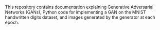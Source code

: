 
This repository contains documentation explaining Generative Adversarial Networks (GANs), Python code for implementing a GAN on the MNIST handwritten digits dataset, and images generated by the generator at each epoch.

